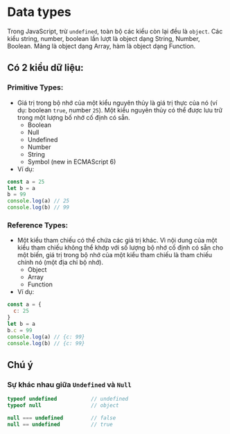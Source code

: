# Data types
Trong JavaScript, trừ `undefined`, toàn bộ các kiểu còn lại đều là `object`. Các kiểu string, number, boolean lần lượt là object dạng String, Number, Boolean. Mảng là object dạng Array, hàm là object dạng Function.

## Có 2 kiểu dữ liệu:
### Primitive Types:
- Giá trị trong bộ nhớ của một kiểu nguyên thủy là giá trị thực của nó (ví dụ: boolean `true`, number `25`). Một kiểu nguyên thủy có thể được lưu trữ trong một lượng bố nhớ cố định có sẵn.
  - Boolean
  - Null
  - Undefined
  - Number
  - String
  - Symbol (new in ECMAScript 6)
- Ví dụ:
```js
const a = 25
let b = a
b = 99
console.log(a) // 25
console.log(b) // 99
```
### Reference Types:
- Một kiểu tham chiếu có thể chứa các giá trị khác. Vì nội dung của một kiểu tham chiếu không thể khớp với số lượng bộ nhớ cố định có sẵn cho một biến, giá trị trong bộ nhớ của một kiểu tham chiếu là tham chiếu chính nó (một địa chỉ bộ nhớ).
  - Object
  - Array
  - Function
- Ví dụ:
```js
const a = {
  c: 25
}
let b = a
b.c = 99
console.log(a) // {c: 99}
console.log(b) // {c: 99}
```

## Chú ý

### Sự khác nhau giữa `Undefined` và `Null`
```js
typeof undefined           // undefined
typeof null                // object

null === undefined         // false
null == undefined          // true
```
